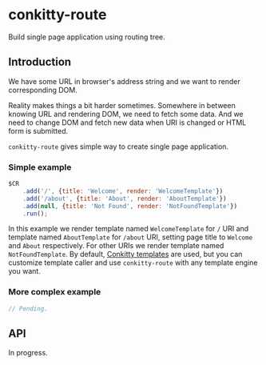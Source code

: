 # conkitty-route

Build single page application using routing tree.

## Introduction

We have some URL in browser's address string and we want to render
corresponding DOM.

Reality makes things a bit harder sometimes. Somewhere in between knowing URL
and rendering DOM, we need to fetch some data. And we need to change DOM and
fetch new data when URI is changed or HTML form is submitted.

`conkitty-route` gives simple way to create single page application.

### Simple example

```js
$CR
    .add('/', {title: 'Welcome', render: 'WelcomeTemplate'})
    .add('/about', {title: 'About', render: 'AboutTemplate'})
    .add(null, {title: 'Not Found', render: 'NotFoundTemplate'})
    .run();
```

In this example we render template named `WelcomeTemplate` for `/` URI and
template named `AboutTemplate` for `/about` URI, setting page title to 
`Welcome` and `About` respectively. For other URIs we render template
named `NotFoundTemplate`. By default,
[Conkitty templates](https://github.com/hoho/conkitty) are used, but you can
customize template caller and use `conkitty-route` with any template engine you
want.

### More complex example

```js
// Pending.
```


## API

In progress.
